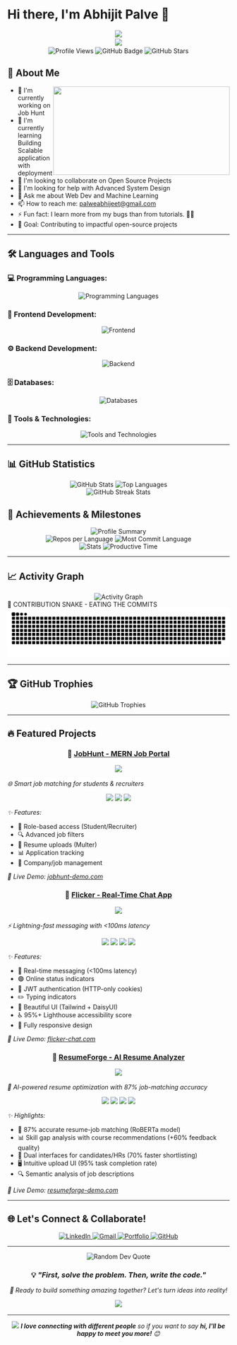 # Hi there, I'm Abhijit Palve 👋

<div align="center">
  <img src="https://capsule-render.vercel.app/api?type=rect&color=0:0f2027,50:203a43,100:2c5364&height=140&section=header&text=Welcome%20to%20my%20Profile!&fontSize=40&fontColor=ffffff&animation=twinkling" />
</div>

<div align="center">
  <img src="https://readme-typing-svg.herokuapp.com?lines=💻+Full+Stack+Developer;🤖+ML+Enthusiast;🧠+Problem+Solver;🚀+Always+Learning+New+Things!&font=Fira+Code&center=true&width=500&height=50&color=f75c7e&vCenter=true&size=22" />
</div>

<div align="center">
  <img src="https://komarev.com/ghpvc/?username=AbhijitPalve1506&label=Profile%20views&color=brightgreen&style=for-the-badge" alt="Profile Views" />
  <img src="https://img.shields.io/github/followers/AbhijitPalve1506?label=Followers&style=for-the-badge&color=blue&logo=github" alt="GitHub Badge">
  <img src="https://img.shields.io/github/stars/AbhijitPalve1506?label=Stars&style=for-the-badge&color=yellow&logo=github" alt="GitHub Stars">
</div>

## 🚀 About Me

  <img align="right" src="https://media.giphy.com/media/dWesBcTLavkZuG35MI/giphy.gif" width="400" height="200"/>

- 🔭 I'm currently working on Job Hunt
- 🌱 I'm currently learning Building Scalable application with deployment
- 👯 I'm looking to collaborate on Open Source Projects
- 🤔 I'm looking for help with Advanced System Design
- 💬 Ask me about Web Dev and Machine Learning
- 📫 How to reach me: palweabhijeet@gmail.com
- ⚡ Fun fact: I learn more from my bugs than from tutorials. 🧠💥
- 🎯 Goal: Contributing to impactful open-source projects

---

## 🛠️ Languages and Tools


  
### 💻 Programming Languages:
<!-- Programming Languages -->
<div align="center">
  <img src="https://skillicons.dev/icons?i=java,python,js,c&theme=dark" alt="Programming Languages" />
</div>

<!-- Frontend Development -->
### 🎨 Frontend Development:
<div align="center"> <img src="https://skillicons.dev/icons?i=html,css,react,tailwind,bootstrap&theme=dark" alt="Frontend" /> </div>

<!-- Backend Development -->
### ⚙ Backend Development:
<div align="center"> <img src="https://skillicons.dev/icons?i=nodejs,express,flask&theme=dark" alt="Backend" /> </div>

<!-- Databases -->
### 🗄 Databases:
<div align="center"> <img src="https://skillicons.dev/icons?i=mysql,postgresql,mongodb&theme=dark" alt="Databases" /> </div>

<!-- Tools & Technologies -->
### 🔧 Tools & Technologies:
<div align="center"> <img src="https://skillicons.dev/icons?i=git,docker,aws,vscode&theme=dark" alt="Tools and Technologies" /> </div>

---

## 📊 GitHub Statistics

<div align="center">
  <img src="https://github-readme-stats.vercel.app/api?username=AbhijitPalve1506&show_icons=true&theme=radical&hide_border=true&count_private=true" alt="GitHub Stats" height="165">
  <img src="https://github-readme-stats.vercel.app/api/top-langs/?username=AbhijitPalve1506&layout=compact&theme=radical&hide_border=true" alt="Top Languages" height="165">
</div>

<div align="center">
  <img src="https://github-readme-streak-stats.herokuapp.com/?user=AbhijitPalve1506&theme=radical&hide_border=true" alt="GitHub Streak Stats">
</div>

## 🏅 Achievements & Milestones

<div align="center">
  <img src="https://github-profile-summary-cards.vercel.app/api/cards/profile-details?username=AbhijitPalve1506&theme=radical" alt="Profile Summary"/>
</div>

<div align="center">
  <img src="https://github-profile-summary-cards.vercel.app/api/cards/repos-per-language?username=AbhijitPalve1506&theme=radical" alt="Repos per Language"/>
  <img src="https://github-profile-summary-cards.vercel.app/api/cards/most-commit-language?username=AbhijitPalve1506&theme=radical" alt="Most Commit Language"/>
</div>

<div align="center">
  <img src="https://github-profile-summary-cards.vercel.app/api/cards/stats?username=AbhijitPalve1506&theme=radical" alt="Stats"/>
  <img src="https://github-profile-summary-cards.vercel.app/api/cards/productive-time?username=AbhijitPalve1506&theme=radical&utcOffset=5.5" alt="Productive Time"/>
</div>

---

## 📈 Activity Graph

<div align="center">
  <img src="https://github-readme-activity-graph.vercel.app/graph?username=AbhijitPalve1506&theme=react-dark&hide_border=true" alt="Activity Graph">
</div>
🐍 CONTRIBUTION SNAKE - EATING THE COMMITS
<div align="center">
  <img src="https://raw.githubusercontent.com/platane/snk/output/github-contribution-grid-snake-dark.svg" alt="Snake Animation" />
</div>

---

## 🏆 GitHub Trophies

<div align="center">
  <img src="https://github-profile-trophy.vercel.app/?username=AbhijitPalve1506&theme=radical&no-frame=true&no-bg=false&margin-w=4" alt="GitHub Trophies">
</div>

---

## 🔥 Featured Projects
<div align="center">

### 💼 [JobHunt - MERN Job Portal](https://github.com/yourusername/JobHunt)

<img src="https://github-readme-stats.vercel.app/api/pin/?username=yourusername&repo=JobHunt&theme=radical&hide_border=true&bg_color=0d1117" />

</div>

*🌐 Smart job matching for students & recruiters*

<div align="center">
  <img src="https://img.shields.io/badge/React-20232A?style=for-the-badge&logo=react&logoColor=61DAFB"/>
  <img src="https://img.shields.io/badge/Node.js-43853D?style=for-the-badge&logo=node.js&logoColor=white"/>
  <img src="https://img.shields.io/badge/MongoDB-4EA94B?style=for-the-badge&logo=mongodb&logoColor=white"/>
</div>

*✨ Features:*
- 👥 Role-based access (Student/Recruiter)
- 🔍 Advanced job filters
- 📄 Resume uploads (Multer)
- 📊 Application tracking
- 🏢 Company/job management

*🚀 Live Demo: [jobhunt-demo.com](https://jobhunt-demo.com)*

<div align="center">

### 💬 [Flicker - Real-Time Chat App](https://github.com/yourusername/Flicker)

<img src="https://github-readme-stats.vercel.app/api/pin/?username=yourusername&repo=Flicker&theme=radical&hide_border=true&bg_color=0d1117" />

</div>

*⚡ Lightning-fast messaging with <100ms latency*

<div align="center">
  <img src="https://img.shields.io/badge/React-20232A?style=for-the-badge&logo=react&logoColor=61DAFB"/>
  <img src="https://img.shields.io/badge/Node.js-43853D?style=for-the-badge&logo=node.js&logoColor=white"/>
  <img src="https://img.shields.io/badge/Socket.io-010101?style=for-the-badge&logo=socket.io&logoColor=white"/>
  <img src="https://img.shields.io/badge/Tailwind_CSS-38B2AC?style=for-the-badge&logo=tailwind-css&logoColor=white"/>
</div>

*✨ Features:*
- 💌 Real-time messaging (<100ms latency)
- 🟢 Online status indicators
- 🔐 JWT authentication (HTTP-only cookies)
- ✏️ Typing indicators
- 🎨 Beautiful UI (Tailwind + DaisyUI)
- ♿ 95%+ Lighthouse accessibility score
- 📱 Fully responsive design

*🚀 Live Demo: [flicker-chat.com](https://flicker-chat.com)*

<div align="center">

### 📄 [ResumeForge - AI Resume Analyzer](https://github.com/yourusername/ResumeForge)

<img src="https://github-readme-stats.vercel.app/api/pin/?username=yourusername&repo=ResumeForge&theme=radical&hide_border=true&bg_color=0d1117" />

</div>

*🤖 AI-powered resume optimization with 87% job-matching accuracy*

<div align="center">
  <img src="https://img.shields.io/badge/Python-3776AB?style=for-the-badge&logo=python&logoColor=white"/>
  <img src="https://img.shields.io/badge/Flask-000000?style=for-the-badge&logo=flask&logoColor=white"/>
  <img src="https://img.shields.io/badge/RoBERTa-FF6F00?style=for-the-badge&logo=huggingface&logoColor=white"/>
  <img src="https://img.shields.io/badge/JavaScript-F7DF1E?style=for-the-badge&logo=javascript&logoColor=black"/>
</div>

*✨ Highlights:*
- 🎯 87% accurate resume-job matching (RoBERTa model)
- 📊 Skill gap analysis with course recommendations (+60% feedback quality)
- 👥 Dual interfaces for candidates/HRs (70% faster shortlisting)
- 🖥 Intuitive upload UI (95% task completion rate)
- 🔍 Semantic analysis of job descriptions

*🚀 Live Demo: [resumeforge-demo.com](https://resumeforge-demo.com)*

</div>

---

## 🌐 Let's Connect & Collaborate!

<div align="center">
  <a href="https://www.linkedin.com/in/kalpakanilkulkarni/" target="_blank">
    <img src="https://img.shields.io/badge/LinkedIn-0077B5?style=for-the-badge&logo=linkedin&logoColor=white&animation=pulse" alt="LinkedIn"/>
  </a>
  <a href="mailto:kulkarnikalpak15@gmail.com" target="_blank">
    <img src="https://img.shields.io/badge/Gmail-D14836?style=for-the-badge&logo=gmail&logoColor=white" alt="Gmail"/>
  </a>
  <a href="https://portfolio-seven-phi-mk9m8gv88l.vercel.app/" target="_blank">
    <img src="https://img.shields.io/badge/Portfolio-FF5722?style=for-the-badge&logo=web&logoColor=white" alt="Portfolio"/>
  </a>
  <a href="https://github.com/Kalpak15" target="_blank">
    <img src="https://img.shields.io/badge/GitHub-100000?style=for-the-badge&logo=github&logoColor=white" alt="GitHub"/>
  </a>
</div>

---

<div align="center">
  <img src="https://quotes-github-readme.vercel.app/api?type=horizontal&theme=radical" alt="Random Dev Quote"/>
</div>

<div align="center">

<div align="center">
  
### 💡 *"First, solve the problem. Then, write the code."*  

*🚀 Ready to build something amazing together? Let's turn ideas into reality!*

</div>

<div align="center">
  <img src="https://capsule-render.vercel.app/api?type=waving&color=gradient&customColorList=6,11,20&height=120&section=footer&animation=twinkling"/>
</div>

---

<div align="center">
  <img src="https://media.giphy.com/media/LnQjpWaON8nhr21vNW/giphy.gif" width="60"> <em><b>I love connecting with different people</b> so if you want to say <b>hi, I'll be happy to meet you more!</b> 😊</em>
</div>
